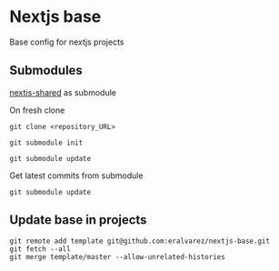 # Nextjs base

Base config for nextjs projects

## Submodules

[nextjs-shared](https://github.com/eralvarez/nextjs-shared) as submodule

On fresh clone

```shell
git clone <repository_URL>

git submodule init

git submodule update
```

Get latest commits from submodule

```shell
git submodule update
```

## Update base in projects

```shell
git remote add template git@github.com:eralvarez/nextjs-base.git
git fetch --all
git merge template/master --allow-unrelated-histories
```
